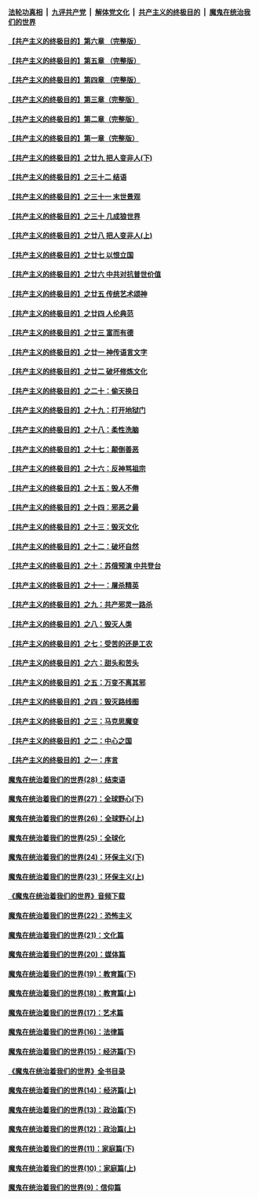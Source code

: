 ####  [法轮功真相](../../../../basic/blob/master/README.md?t=06011631) &nbsp;|&nbsp; [九评共产党](../../../../9ping.md/blob/master/README.md?t=06011631) &nbsp;|&nbsp; [解体党文化](../../../../jtdwh.md/blob/master/README.md?t=06011631)  &nbsp;|&nbsp; [共产主义的终极目的](../../../../gczydzjmd.md/blob/master/README.md?t=06011631) &nbsp;|&nbsp; [魔鬼在统治我们的世界](../../../../mgztzwmdsj.md/blob/master/README.md?t=06011631) 

#### [【共产主义的终极目的】第六章 （完整版）](../pages/nsc422/n11428913.md?t=06011631) 

#### [【共产主义的终极目的】第五章 （完整版）](../pages/nsc422/n11428912.md?t=06011631) 

#### [【共产主义的终极目的】第四章 （完整版）](../pages/nsc422/n11428907.md?t=06011631) 

#### [【共产主义的终极目的】第三章（完整版）](../pages/nsc422/n11428848.md?t=06011631) 

#### [【共产主义的终极目的】第二章（完整版）](../pages/nsc422/n11428831.md?t=06011631) 

#### [【共产主义的终极目的】第一章（完整版）](../pages/nsc422/n11417651.md?t=06011631) 

#### [【共产主义的终极目的】之廿九 把人变非人(下)](../pages/nsc422/n11344140.md?t=06011631) 

#### [【共产主义的终极目的】之三十二 结语](../pages/nsc422/n11360535.md?t=06011631) 

#### [【共产主义的终极目的】之三十一 末世景观](../pages/nsc422/n11351129.md?t=06011631) 

#### [【共产主义的终极目的】之三十 几成狼世界](../pages/nsc422/n11348280.md?t=06011631) 

#### [【共产主义的终极目的】之廿八 把人变非人(上)](../pages/nsc422/n11340492.md?t=06011631) 

#### [【共产主义的终极目的】之廿七 以恨立国](../pages/nsc422/n11336944.md?t=06011631) 

#### [【共产主义的终极目的】之廿六 中共对抗普世价值](../pages/nsc422/n11324785.md?t=06011631) 

#### [【共产主义的终极目的】之廿五 传统艺术颂神](../pages/nsc422/n11296396.md?t=06011631) 

#### [【共产主义的终极目的】之廿四 人伦典范](../pages/nsc422/n11296397.md?t=06011631) 

#### [【共产主义的终极目的】之廿三 富而有德](../pages/nsc422/n11283598.md?t=06011631) 

#### [【共产主义的终极目的】之廿一 神传语言文字](../pages/nsc422/n11263265.md?t=06011631) 

#### [【共产主义的终极目的】之廿二 破坏修炼文化](../pages/nsc422/n11245728.md?t=06011631) 

#### [【共产主义的终极目的】之二十：偷天换日](../pages/nsc422/n11238846.md?t=06011631) 

#### [【共产主义的终极目的】之十九：打开地狱门](../pages/nsc422/n11206376.md?t=06011631) 

#### [【共产主义的终极目的】之十八：柔性洗脑](../pages/nsc422/n11199994.md?t=06011631) 

#### [【共产主义的终极目的】之十七：颠倒善恶](../pages/nsc422/n11179782.md?t=06011631) 

#### [【共产主义的终极目的】之十六：反神骂祖宗](../pages/nsc422/n11166798.md?t=06011631) 

#### [【共产主义的终极目的】之十五：毁人不倦](../pages/nsc422/n11166792.md?t=06011631) 

#### [【共产主义的终极目的】之十四：邪恶之最](../pages/nsc422/n11150249.md?t=06011631) 

#### [【共产主义的终极目的】之十三：毁灭文化](../pages/nsc422/n11135227.md?t=06011631) 

#### [【共产主义的终极目的】之十二：破坏自然](../pages/nsc422/n11135214.md?t=06011631) 

#### [【共产主义的终极目的】之十：苏俄预演 中共登台](../pages/nsc422/n11118424.md?t=06011631) 

#### [【共产主义的终极目的】之十一：屠杀精英](../pages/nsc422/n11118442.md?t=06011631) 

#### [【共产主义的终极目的】之九：共产邪灵一路杀](../pages/nsc422/n11114139.md?t=06011631) 

#### [【共产主义的终极目的】之八：毁灭人类](../pages/nsc422/n11108503.md?t=06011631) 

#### [【共产主义的终极目的】之七：受苦的还是工农](../pages/nsc422/n11101809.md?t=06011631) 

#### [【共产主义的终极目的】之六：甜头和苦头](../pages/nsc422/n11096971.md?t=06011631) 

#### [【共产主义的终极目的】之五：万变不离其邪](../pages/nsc422/n11091285.md?t=06011631) 

#### [【共产主义的终极目的】之四：毁灭路线图](../pages/nsc422/n11086284.md?t=06011631) 

#### [【共产主义的终极目的】之三：马克思魔变](../pages/nsc422/n11061941.md?t=06011631) 

#### [【共产主义的终极目的】之二：中心之国](../pages/nsc422/n11047728.md?t=06011631) 

#### [【共产主义的终极目的】之一：序言](../pages/nsc422/n11086077.md?t=06011631) 

#### [魔鬼在统治着我们的世界(28)：结束语](../pages/nsc422/n10936246.md?t=06011631) 

#### [魔鬼在统治着我们的世界(27)：全球野心(下)](../pages/nsc422/n10928319.md?t=06011631) 

#### [魔鬼在统治着我们的世界(26)：全球野心(上)](../pages/nsc422/n10900318.md?t=06011631) 

#### [魔鬼在统治着我们的世界(25)：全球化](../pages/nsc422/n10788205.md?t=06011631) 

#### [魔鬼在统治着我们的世界(24)：环保主义(下)](../pages/nsc422/n10695307.md?t=06011631) 

#### [魔鬼在统治着我们的世界(23)：环保主义(上)](../pages/nsc422/n10688613.md?t=06011631) 

#### [《魔鬼在统治着我们的世界》音频下载](../pages/nsc422/n10635553.md?t=06011631) 

#### [魔鬼在统治着我们的世界(22)：恐怖主义](../pages/nsc422/n10614727.md?t=06011631) 

#### [魔鬼在统治着我们的世界(21)：文化篇](../pages/nsc422/n10597706.md?t=06011631) 

#### [魔鬼在统治着我们的世界(20)：媒体篇](../pages/nsc422/n10586579.md?t=06011631) 

#### [魔鬼在统治着我们的世界(19)：教育篇(下)](../pages/nsc422/n10564808.md?t=06011631) 

#### [魔鬼在统治着我们的世界(18)：教育篇(上)](../pages/nsc422/n10526970.md?t=06011631) 

#### [魔鬼在统治着我们的世界(17)：艺术篇](../pages/nsc422/n10499093.md?t=06011631) 

#### [魔鬼在统治着我们的世界(16)：法律篇](../pages/nsc422/n10485969.md?t=06011631) 

#### [魔鬼在统治着我们的世界(15)：经济篇(下)](../pages/nsc422/n10469975.md?t=06011631) 

#### [《魔鬼在统治着我们的世界》全书目录](../pages/nsc422/n10464261.md?t=06011631) 

#### [魔鬼在统治着我们的世界(14)：经济篇(上)](../pages/nsc422/n10457370.md?t=06011631) 

#### [魔鬼在统治着我们的世界(13)：政治篇(下)](../pages/nsc422/n10448270.md?t=06011631) 

#### [魔鬼在统治着我们的世界(12)：政治篇(上)](../pages/nsc422/n10444576.md?t=06011631) 

#### [魔鬼在统治着我们的世界(11)：家庭篇(下)](../pages/nsc422/n10440961.md?t=06011631) 

#### [魔鬼在统治着我们的世界(10)：家庭篇(上)](../pages/nsc422/n10435448.md?t=06011631) 

#### [魔鬼在统治着我们的世界(9)：信仰篇](../pages/nsc422/n10432159.md?t=06011631) 

